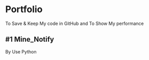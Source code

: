 # Portfolio
To Save &amp; Keep My code in GitHub and To Show My performance

## #1 Mine_Notify
By Use Python
